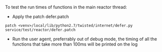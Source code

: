 To test the run times of functions in the main reactor thread:

- Apply the patch defer.patch
```
patch <venv>/local/lib/python2.7/twisted/internet/defer.py service/test/reactor/defer.patch
```
- Run the user agent, preferrably out of debug mode, the timing of all the functions that take more than 100ms will be printed on the log
